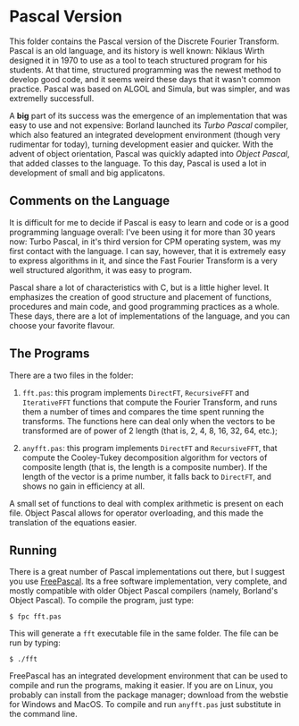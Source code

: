 # Pascal Version

This folder contains the Pascal version of the Discrete Fourier Transform. Pascal is an old language, and its history is well known: Niklaus Wirth designed it in 1970 to use as a tool to teach structured program for his students. At that time, structured programming was the newest method to develop good code, and it seems weird these days that it wasn't common practice. Pascal was based on ALGOL and Simula, but was simpler, and was extremelly successfull.

A **big** part of its success was the emergence of an implementation that was easy to use and not expensive: Borland launched its *Turbo Pascal* compiler, which also featured an integrated development environment (though very rudimentar for today), turning development easier and quicker. With the advent of object orientation, Pascal was quickly adapted into *Object Pascal*, that added classes to the language. To this day, Pascal is used a lot in development of small and big applicatons.


## Comments on the Language

It is difficult for me to decide if Pascal is easy to learn and code or is a good programming language overall: I've been using it for more than 30 years now: Turbo Pascal, in it's third version for CPM operating system, was my first contact with the language. I can say, however, that it is extremely easy to express algorithms in it, and since the Fast Fourier Transform is a very well structured algorithm, it was easy to program.

Pascal share a lot of characteristics with C, but is a little higher level. It emphasizes the creation of good structure and placement of functions, procedures and main code, and good programming practices as a whole. These days, there are a lot of implementations of the language, and you can choose your favorite flavour.


## The Programs

There are a two files in the folder:

1. `fft.pas`: this program implements `DirectFT`, `RecursiveFFT` and `IterativeFFT` functions that compute the Fourier Transform, and runs them a number of times and compares the time spent running the transforms. The functions here can deal only when the vectors to be transformed are of power of 2 length (that is, 2, 4, 8, 16, 32, 64, etc.);

2. `anyfft.pas`: this program implements `DirectFT` and `RecursiveFFT`, that compute the Cooley-Tukey decomposition algorithm for vectors of composite length (that is, the length is a composite number). If the length of the vector is a prime number, it falls back to `DirectFT`, and shows no gain in efficiency at all.

A small set of functions to deal with complex arithmetic is present on each file. Object Pascal allows for operator overloading, and this made the translation of the equations easier.


## Running

There is a great number of Pascal implementations out there, but I suggest you use [FreePascal](http://freepascal.org/). Its a free software implementation, very complete, and mostly compatible with older Object Pascal compilers (namely, Borland's Object Pascal). To compile the program, just type:

```
$ fpc fft.pas
```

This will generate a `fft` executable file in the same folder. The file can be run by typing:

```
$ ./fft
```

FreePascal has an integrated development environment that can be used to compile and run the programs, making it easier. If you are on Linux, you probably can install from the package manager; download from the webstie for Windows and MacOS. To compile and run `anyfft.pas` just substitute in the command line.

